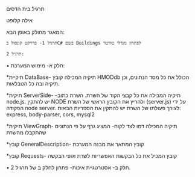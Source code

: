 תרגיל בית הדסים

אילה קלופט

המאגר מחולק באופן הבא:

	תרגיל 1- פרויקט קונסול בCֳ# בשם Buildings לפתרון מגדלי טוויטר

	תרגיל 2:
	
•	חלק א- מימוש המערכת:

*תיקיית DataBase- תיקיה המכילה קובץ HMODdb הכולל את כל מסד הנתונים, וכן תיקיה ובה כל הטבלאות.

*תיקית ServerSide- -תיקיה המכילה את כל קבצי הקוד של השרת. השרת כתוב node.js. יש להתקין NODE ולהריץ את הקובץ הראשי של השרת (server.js) על ידי הפקודה node server. לצורך פעולתו של השרת יש להתקין את הספריות הבאות: express, body-parser, cors, mysql2

*תיקית ViewGraph- תיקיה המכילה דמו לצד לקוח- המציג גרף על פי הנתונים שהתקבלו מהשרת

*קובץ GeneralDescription- קובץ המתאר את מבנה המערכת

*קובץ Requests- קובץ המכיל את כל הבקשות האפשריות לשרת וגופי הבקשה

•	חלק ב- אסטרטגיית איכות- פתרון לחלק ב של תרגיל 2.


